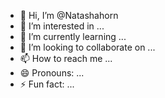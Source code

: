 - 👋 Hi, I’m @Natashahorn
- 👀 I’m interested in ...
- 🌱 I’m currently learning ...
- 💞️ I’m looking to collaborate on ...
- 📫 How to reach me ...
- 😄 Pronouns: ...
- ⚡ Fun fact: ...

<!---
Natashahorn/Natashahorn is a ✨ special ✨ repository because its `README.md` (this file) appears on your GitHub profile.
You can click the Preview link to take a look at your changes.
--->
